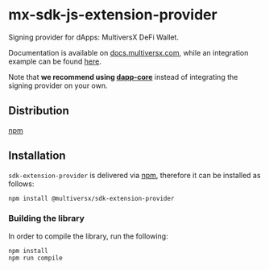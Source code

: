 # mx-sdk-js-extension-provider

Signing provider for dApps: MultiversX DeFi Wallet. 

Documentation is available on [docs.multiversx.com](https://docs.multiversx.com/sdk-and-tools/erdjs/erdjs-signing-providers/), while an integration example can be found [here](https://github.com/multiversx/mx-sdk-js-examples/tree/main/signing-providers).

Note that **we recommend using [dapp-core](https://github.com/multiversx/mx-sdk-dapp)** instead of integrating the signing provider on your own.

## Distribution

[npm](https://www.npmjs.com/package/@multiversx/sdk-extension-provider)

## Installation

`sdk-extension-provider` is delivered via [npm](https://www.npmjs.com/package/@multiversx/sdk-extension-provider), therefore it can be installed as follows:

```
npm install @multiversx/sdk-extension-provider
```

### Building the library

In order to compile the library, run the following:

```
npm install
npm run compile
```
